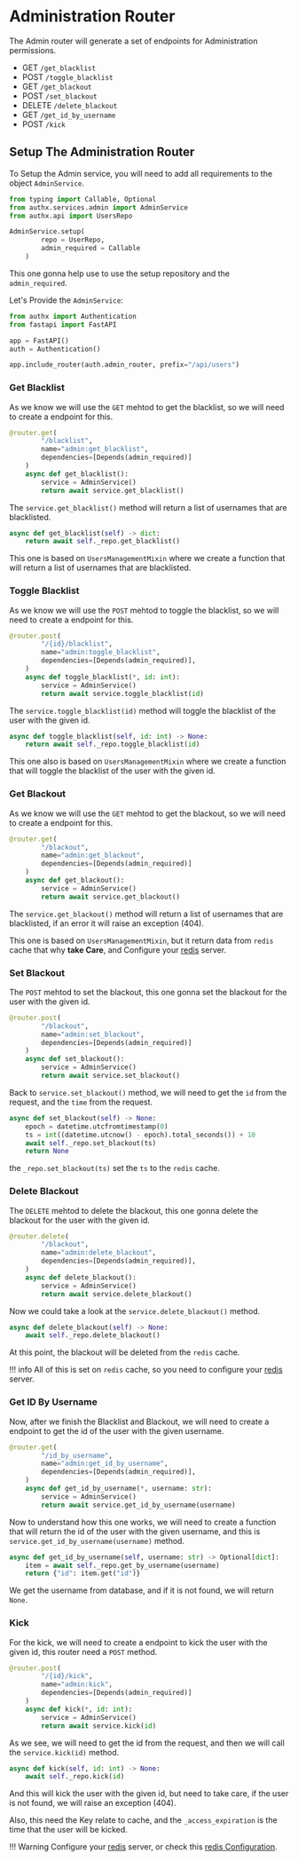 # Administration Router

The Admin router will generate a set of endpoints for Administration permissions.

* GET `/get_blacklist`
* POST `/toggle_blacklist`
* GET `/get_blackout`
* POST `/set_blackout`
* DELETE `/delete_blackout`
* GET `/get_id_by_username`
* POST `/kick`

## Setup The Administration Router

To Setup the Admin service, you will need to add all requirements to the object `AdminService`.

```py
from typing import Callable, Optional
from authx.services.admin import AdminService
from authx.api import UsersRepo

AdminService.setup(
        repo = UserRepo,
        admin_required = Callable
    )
```

This one gonna help use to use the setup repository and the `admin_required`.

Let's Provide the `AdminService`:

```py
from authx import Authentication
from fastapi import FastAPI

app = FastAPI()
auth = Authentication()

app.include_router(auth.admin_router, prefix="/api/users")
```

### Get Blacklist

As we know we will use the `GET` mehtod to get the blacklist, so we will need to create a endpoint for this.

```py
@router.get(
        "/blacklist",
        name="admin:get_blacklist",
        dependencies=[Depends(admin_required)]
    )
    async def get_blacklist():
        service = AdminService()
        return await service.get_blacklist()
```

The `service.get_blacklist()` method will return a list of usernames that are blacklisted.

```py
async def get_blacklist(self) -> dict:
    return await self._repo.get_blacklist()
```

This one is based on `UsersManagementMixin` where we create a function that will return a list of usernames that are blacklisted.

### Toggle Blacklist

As we know we will use the `POST` mehtod to toggle the blacklist, so we will need to create a endpoint for this.

```py
@router.post(
        "/{id}/blacklist",
        name="admin:toggle_blacklist",
        dependencies=[Depends(admin_required)],
    )
    async def toggle_blacklist(*, id: int):
        service = AdminService()
        return await service.toggle_blacklist(id)
```

The `service.toggle_blacklist(id)` method will toggle the blacklist of the user with the given id.

```py
async def toggle_blacklist(self, id: int) -> None:
    return await self._repo.toggle_blacklist(id)
```

This one also is based on `UsersManagementMixin` where we create a function that will toggle the blacklist of the user with the given id.

### Get Blackout

As we know we will use the `GET` mehtod to get the blackout, so we will need to create a endpoint for this.

```py
@router.get(
        "/blackout",
        name="admin:get_blackout",
        dependencies=[Depends(admin_required)]
    )
    async def get_blackout():
        service = AdminService()
        return await service.get_blackout()
```

The `service.get_blackout()` method will return a list of usernames that are blacklisted, if an error it will raise an exception (404).

This one is based on `UsersManagementMixin`, but it return data from `redis` cache that why __take Care__, and Configure your [redis](https://redis.io/) server.

### Set Blackout

The `POST` mehtod to set the blackout, this one gonna set the blackout for the user with the given id.

```py
@router.post(
        "/blackout",
        name="admin:set_blackout",
        dependencies=[Depends(admin_required)]
    )
    async def set_blackout():
        service = AdminService()
        return await service.set_blackout()
```

Back to `service.set_blackout()` method, we will need to get the `id` from the request, and the `time` from the request.

```py
async def set_blackout(self) -> None:
    epoch = datetime.utcfromtimestamp(0)
    ts = int((datetime.utcnow() - epoch).total_seconds()) + 10
    await self._repo.set_blackout(ts)
    return None
```

the `_repo.set_blackout(ts)` set the `ts` to the `redis` cache.

### Delete Blackout

The `DELETE` mehtod to delete the blackout, this one gonna delete the blackout for the user with the given id.

```py
@router.delete(
        "/blackout",
        name="admin:delete_blackout",
        dependencies=[Depends(admin_required)],
    )
    async def delete_blackout():
        service = AdminService()
        return await service.delete_blackout()
```

Now we could take a look at the `service.delete_blackout()` method.

```py
async def delete_blackout(self) -> None:
    await self._repo.delete_blackout()
```

At this point, the blackout will be deleted from the `redis` cache.

!!! info
    All of this is set on `redis` cache, so you need to configure your [redis](https://redis.io/) server.

### Get ID By Username

Now, after we finish the Blacklist and Blackout, we will need to create a endpoint to get the id of the user with the given username.

```py
@router.get(
        "/id_by_username",
        name="admin:get_id_by_username",
        dependencies=[Depends(admin_required)],
    )
    async def get_id_by_username(*, username: str):
        service = AdminService()
        return await service.get_id_by_username(username)
```

Now to understand how this one works, we will need to create a function that will return the id of the user with the given username, and this is `service.get_id_by_username(username)` method.

```py
async def get_id_by_username(self, username: str) -> Optional[dict]:
    item = await self._repo.get_by_username(username)
    return {"id": item.get("id")}
```

We get the username from database, and if it is not found, we will return `None`.

### Kick

For the kick, we will need to create a endpoint to kick the user with the given id, this router need a `POST` method.

```py
@router.post(
        "/{id}/kick",
        name="admin:kick",
        dependencies=[Depends(admin_required)]
    )
    async def kick(*, id: int):
        service = AdminService()
        return await service.kick(id)
```

As we see, we will need to get the id from the request, and then we will call the `service.kick(id)` method.

```py
async def kick(self, id: int) -> None:
    await self._repo.kick(id)
```

And this will kick the user with the given id, but need to take care, if the user is not found, we will raise an exception (404).

Also, this need the Key relate to cache, and the `_access_expiration` is the time that the user will be kicked.

!!! Warning
    Configure your [redis](https://redis.io/) server, or check this [redis Configuration](../cache/index.md).
